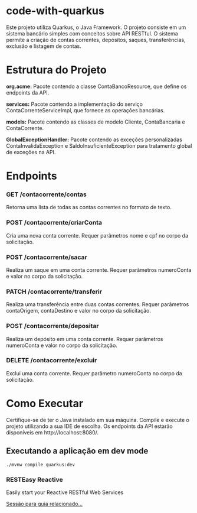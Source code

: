 # code-with-quarkus

Este projeto utiliza Quarkus, o Java Framework. O projeto consiste em um sistema bancário simples com conceitos sobre API RESTful. O sistema permite a criação de contas correntes, depósitos, saques, transferências, exclusão e listagem de contas.

# Estrutura do Projeto
**org.acme:** Pacote contendo a classe ContaBancoResource, que define os endpoints da API.

**services:** Pacote contendo a implementação do serviço ContaCorrenteServiceImpl, que fornece as operações bancárias.

**models:** Pacote contendo as classes de modelo Cliente, ContaBancaria e ContaCorrente.

**GlobalExceptionHandler:** Pacote contendo as exceções personalizadas ContaInvalidaException e SaldoInsuficienteException para tratamento global de exceções na API.

# Endpoints

### GET /contacorrente/contas
Retorna uma lista de todas as contas correntes no formato de texto.
### POST /contacorrente/criarConta

Cria uma nova conta corrente. Requer parâmetros nome e cpf no corpo da solicitação.

### POST /contacorrente/sacar
Realiza um saque em uma conta corrente. Requer parâmetros numeroConta e valor no corpo da solicitação.

### PATCH /contacorrente/transferir
Realiza uma transferência entre duas contas correntes. Requer parâmetros contaOrigem, contaDestino e valor no corpo da solicitação.

### POST /contacorrente/depositar
Realiza um depósito em uma conta corrente. Requer parâmetros numeroConta e valor no corpo da solicitação.

### DELETE /contacorrente/excluir
Exclui uma conta corrente. Requer parâmetro numeroConta no corpo da solicitação.

# Como Executar
Certifique-se de ter o Java instalado em sua máquina.
Compile e execute o projeto utilizando a sua IDE de escolha.
Os endpoints da API estarão disponíveis em http://localhost:8080/.


## Executando a aplicação em dev mode
```shell script
./mvnw compile quarkus:dev
```

### RESTEasy Reactive

Easily start your Reactive RESTful Web Services

[Sessão para guia relacionado...](https://quarkus.io/guides/getting-started-reactive#reactive-jax-rs-resources)
